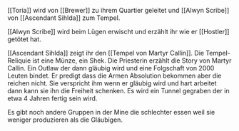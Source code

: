 [[Toria]] wird von [[Brewer]] zu ihrem Quartier geleitet und [[Alwyn Scribe]] von [[Ascendant Sihlda]] zum Tempel.

[[Alwyn Scribe]] wird beim Lügen erwischt und erzählt ihr wie er [[Hostler]] getötet hat.

[[Ascendant Sihlda]] zeigt ihr den [[Tempel von Martyr Callin]].  Die Tempel-Reliquie ist eine Münze, ein Shek. Die Priesterin erzählt die Story von Martyr Callin. Ein Outlaw der dann gläubig wird und eine Folgschaft von 2000 Leuten bindet. Er predigt dass die Armen Absolution bekommen aber die reichen nicht. Sie verspricht ihm wenn er gläubig wird und hart arbeitet dann kann sie ihn die Freiheit schenken. Es wird ein Tunnel gegraben der in etwa 4 Jahren fertig sein wird.

Es gibt noch andere Gruppen in der Mine die schlechter essen weil sie weniger produzieren als die Gläubigen.
